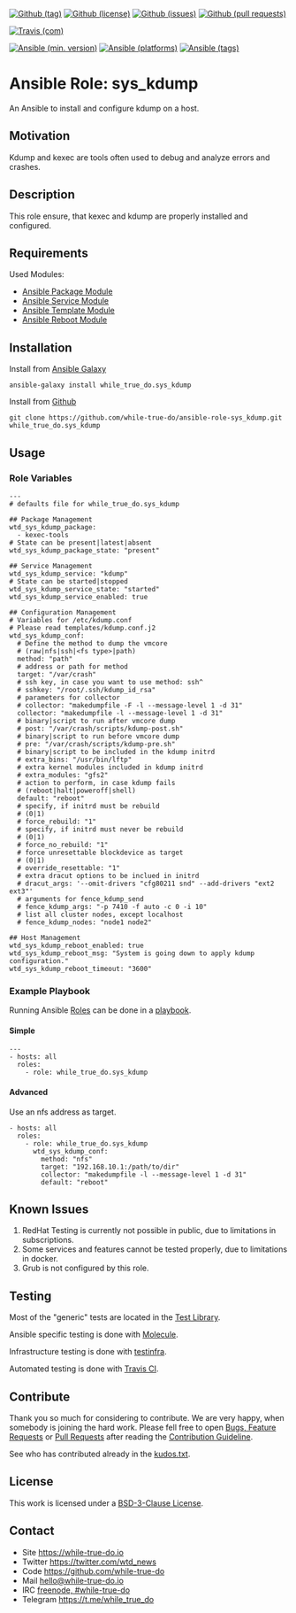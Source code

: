 <!--
name: README.md
description: This file contains important information for the repository.
author: while-true-do.io
contact: hello@while-true-do.io
license: BSD-3-Clause
-->

<!-- github shields -->
[![Github (tag)](https://img.shields.io/github/tag/while-true-do/ansible-role-sys_kdump.svg)](https://github.com/while-true-do/ansible-role-sys_kdump/tags)
[![Github (license)](https://img.shields.io/github/license/while-true-do/ansible-role-sys_kdump.svg)](https://github.com/while-true-do/ansible-role-sys_kdump/blob/master/LICENSE)
[![Github (issues)](https://img.shields.io/github/issues/while-true-do/ansible-role-sys_kdump.svg)](https://github.com/while-true-do/ansible-role-sys_kdump/issues)
[![Github (pull requests)](https://img.shields.io/github/issues-pr/while-true-do/ansible-role-sys_kdump.svg)](https://github.com/while-true-do/ansible-role-sys_kdump/pulls)
<!-- travis shields -->
[![Travis (com)](https://img.shields.io/travis/com/while-true-do/ansible-role-sys_kdump.svg)](https://travis-ci.com/while-true-do/ansible-role-sys_kdump)
<!-- ansible shields -->
[![Ansible (min. version)](https://img.shields.io/badge/dynamic/yaml.svg?label=Min.%20Ansible%20Version&url=https%3A%2F%2Fraw.githubusercontent.com%2Fwhile-true-do%2Fansible-role-sys_kdump%2Fmaster%2Fmeta%2Fmain.yml&query=%24.galaxy_info.min_ansible_version&colorB=black)](https://galaxy.ansible.com/while_true_do/sys_kdump)
[![Ansible (platforms)](https://img.shields.io/badge/dynamic/yaml.svg?label=Supported%20OS&url=https%3A%2F%2Fraw.githubusercontent.com%2Fwhile-true-do%2Fansible-role-sys_kdump%2Fmaster%2Fmeta%2Fmain.yml&query=galaxy_info.platforms%5B*%5D.name&colorB=black)](https://galaxy.ansible.com/while_true_do/sys_kdump)
[![Ansible (tags)](https://img.shields.io/badge/dynamic/yaml.svg?label=Galaxy%20Tags&url=https%3A%2F%2Fraw.githubusercontent.com%2Fwhile-true-do%2Fansible-role-sys_kdump%2Fmaster%2Fmeta%2Fmain.yml&query=%24.galaxy_info.galaxy_tags%5B*%5D&colorB=black)](https://galaxy.ansible.com/while_true_do/sys_kdump)

# Ansible Role: sys_kdump

An Ansible to install and configure kdump on a host.

## Motivation

Kdump and kexec are tools often used to debug and analyze errors and crashes.

## Description

This role ensure, that kexec and kdump are properly installed and configured.

## Requirements

Used Modules:

-   [Ansible Package Module](https://docs.ansible.com/ansible/latest/modules/package_module.html)
-   [Ansible Service Module](https://docs.ansible.com/ansible/latest/modules/service_module.html)
-   [Ansible Template Module](https://docs.ansible.com/ansible/latest/modules/template_module.html)
-   [Ansible Reboot Module](https://docs.ansible.com/ansible/latest/modules/reboot_module.html)

## Installation

Install from [Ansible Galaxy](https://galaxy.ansible.com/while_true_do/sys_kdump)
```
ansible-galaxy install while_true_do.sys_kdump
```

Install from [Github](https://github.com/while-true-do/ansible-role-sys_kdump)
```
git clone https://github.com/while-true-do/ansible-role-sys_kdump.git while_true_do.sys_kdump
```

## Usage

### Role Variables

```
---
# defaults file for while_true_do.sys_kdump

## Package Management
wtd_sys_kdump_package:
  - kexec-tools
# State can be present|latest|absent
wtd_sys_kdump_package_state: "present"

## Service Management
wtd_sys_kdump_service: "kdump"
# State can be started|stopped
wtd_sys_kdump_service_state: "started"
wtd_sys_kdump_service_enabled: true

## Configuration Management
# Variables for /etc/kdump.conf
# Please read templates/kdump.conf.j2
wtd_sys_kdump_conf:
  # Define the method to dump the vmcore
  # (raw|nfs|ssh|<fs type>|path)
  method: "path"
  # address or path for method
  target: "/var/crash"
  # ssh key, in case you want to use method: ssh^
  # sshkey: "/root/.ssh/kdump_id_rsa"
  # parameters for collector
  # collector: "makedumpfile -F -l --message-level 1 -d 31"
  collector: "makedumpfile -l --message-level 1 -d 31"
  # binary|script to run after vmcore dump
  # post: "/var/crash/scripts/kdump-post.sh"
  # binary|script to run before vmcore dump
  # pre: "/var/crash/scripts/kdump-pre.sh"
  # binary|script to be included in the kdump initrd
  # extra_bins: "/usr/bin/lftp"
  # extra kernel modules included in kdump initrd
  # extra_modules: "gfs2"
  # action to perform, in case kdump fails
  # (reboot|halt|poweroff|shell)
  default: "reboot"
  # specify, if initrd must be rebuild
  # (0|1)
  # force_rebuild: "1"
  # specify, if initrd must never be rebuild
  # (0|1)
  # force_no_rebuild: "1"
  # force unresettable blockdevice as target
  # (0|1)
  # override_resettable: "1"
  # extra dracut options to be inclued in initrd
  # dracut_args: '--omit-drivers "cfg80211 snd" --add-drivers "ext2 ext3"'
  # arguments for fence_kdump_send
  # fence_kdump_args: "-p 7410 -f auto -c 0 -i 10"
  # list all cluster nodes, except localhost
  # fence_kdump_nodes: "node1 node2"

## Host Management
wtd_sys_kdump_reboot_enabled: true
wtd_sys_kdump_reboot_msg: "System is going down to apply kdump configuration."
wtd_sys_kdump_reboot_timeout: "3600"
```

### Example Playbook

Running Ansible
[Roles](https://docs.ansible.com/ansible/latest/user_guide/playbooks_reuse_roles.html)
can be done in a
[playbook](https://docs.ansible.com/ansible/latest/user_guide/playbooks_intro.html).

#### Simple

```
---
- hosts: all
  roles:
    - role: while_true_do.sys_kdump
```

#### Advanced

Use an nfs address as target.

```
- hosts: all
  roles:
    - role: while_true_do.sys_kdump
      wtd_sys_kdump_conf:
        method: "nfs"
        target: "192.168.10.1:/path/to/dir"
        collector: "makedumpfile -l --message-level 1 -d 31"
        default: "reboot"
```

## Known Issues

1.  RedHat Testing is currently not possible in public, due to limitations
    in subscriptions.
2.  Some services and features cannot be tested properly, due to limitations
    in docker.
3.  Grub is not configured by this role.

## Testing

Most of the "generic" tests are located in the
[Test Library](https://github.com/while-true-do/test-library).

Ansible specific testing is done with
[Molecule](https://molecule.readthedocs.io/en/stable/).

Infrastructure testing is done with
[testinfra](https://testinfra.readthedocs.io/en/stable/).

Automated testing is done with [Travis CI](https://travis-ci.com/while-true-do).

## Contribute

Thank you so much for considering to contribute. We are very happy, when somebody
is joining the hard work. Please fell free to open
[Bugs, Feature Requests](https://github.com/while-true-do/ansible-role-sys_kdump/issues)
or [Pull Requests](https://github.com/while-true-do/ansible-role-sys_kdump/pulls) after
reading the [Contribution Guideline](https://github.com/while-true-do/doc-library/blob/master/docs/CONTRIBUTING.md).

See who has contributed already in the [kudos.txt](./kudos.txt).

## License

This work is licensed under a [BSD-3-Clause License](https://opensource.org/licenses/BSD-3-Clause).

## Contact

-   Site <https://while-true-do.io>
-   Twitter <https://twitter.com/wtd_news>
-   Code <https://github.com/while-true-do>
-   Mail [hello@while-true-do.io](mailto:hello@while-true-do.io)
-   IRC [freenode, #while-true-do](https://webchat.freenode.net/?channels=while-true-do)
-   Telegram <https://t.me/while_true_do>
